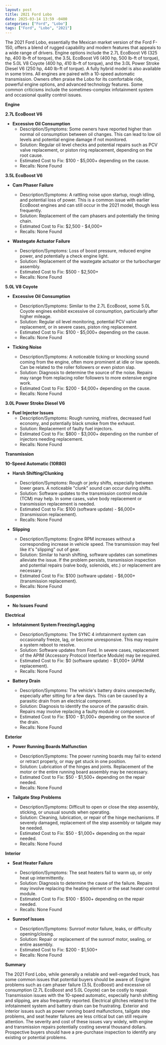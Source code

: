 ```yaml
---
layout: post
title: 2021 Ford Lobo
date: 2025-03-14 13:59 -0400
categories: ["Ford", "Lobo"]
tags: ["Ford", "Lobo", "2021"]
---
```

The 2021 Ford Lobo, essentially the Mexican market version of the Ford F-150, offers a blend of rugged capability and modern features that appeals to a wide range of drivers. Engine options include the 2.7L EcoBoost V6 (325 hp, 400 lb-ft of torque), the 3.5L EcoBoost V6 (400 hp, 500 lb-ft of torque), the 5.0L V8 Coyote (400 hp, 410 lb-ft of torque), and the 3.0L Power Stroke Diesel V6 (250 hp, 440 lb-ft of torque). A fully hybrid model is also available in some trims. All engines are paired with a 10-speed automatic transmission. Owners often praise the Lobo for its comfortable ride, powerful engine options, and advanced technology features. Some common criticisms include the sometimes-complex infotainment system and occasional quality control issues.

**Engine**

**2.7L EcoBoost V6**

*   **Excessive Oil Consumption**
    *   Description/Symptoms: Some owners have reported higher than normal oil consumption between oil changes. This can lead to low oil levels and potential engine damage if not monitored.
    *   Solution: Regular oil level checks and potential repairs such as PCV valve replacement, or piston ring replacement, depending on the root cause.
    *   Estimated Cost to Fix: $100 - $5,000+ depending on the cause.
    *   Recalls: None Found

**3.5L EcoBoost V6**

*   **Cam Phaser Failure**
    *   Description/Symptoms: A rattling noise upon startup, rough idling, and potential loss of power. This is a common issue with earlier EcoBoost engines and can still occur in the 2021 model, though less frequently.
    *   Solution: Replacement of the cam phasers and potentially the timing chain.
    *   Estimated Cost to Fix: $2,500 - $4,000+
    *   Recalls: None Found

*   **Wastegate Actuator Failure**
    *   Description/Symptoms: Loss of boost pressure, reduced engine power, and potentially a check engine light.
    *   Solution: Replacement of the wastegate actuator or the turbocharger assembly.
    *   Estimated Cost to Fix: $500 - $2,500+
    *   Recalls: None Found

**5.0L V8 Coyote**

*   **Excessive Oil Consumption**
    *   Description/Symptoms: Similar to the 2.7L EcoBoost, some 5.0L Coyote engines exhibit excessive oil consumption, particularly after higher mileage.
    *   Solution: Regular oil level monitoring, potential PCV valve replacement, or in severe cases, piston ring replacement.
    *   Estimated Cost to Fix: $100 - $5,000+ depending on the cause.
    *   Recalls: None Found

*   **Ticking Noise**
    *   Description/Symptoms: A noticeable ticking or knocking sound coming from the engine, often more prominent at idle or low speeds. Can be related to the roller followers or even piston slap.
    *   Solution: Diagnosis to determine the source of the noise. Repairs may range from replacing roller followers to more extensive engine work.
    *   Estimated Cost to Fix: $200 - $4,000+ depending on the cause.
    *   Recalls: None Found

**3.0L Power Stroke Diesel V6**

*   **Fuel Injector Issues**
    *   Description/Symptoms: Rough running, misfires, decreased fuel economy, and potentially black smoke from the exhaust.
    *   Solution: Replacement of faulty fuel injectors.
    *   Estimated Cost to Fix: $800 - $3,000+ depending on the number of injectors needing replacement.
    *   Recalls: None Found

**Transmission**

**10-Speed Automatic (10R80)**

*   **Harsh Shifting/Clunking**
    *   Description/Symptoms: Rough or jerky shifts, especially between lower gears. A noticeable "clunk" sound can occur during shifts.
    *   Solution: Software updates to the transmission control module (TCM) may help. In some cases, valve body replacement or transmission replacement is needed.
    *   Estimated Cost to Fix: $100 (software update) - $6,000+ (transmission replacement).
    *   Recalls: None Found

*   **Slipping**
    *   Description/Symptoms: Engine RPM increases without a corresponding increase in vehicle speed. The transmission may feel like it's "slipping" out of gear.
    *   Solution: Similar to harsh shifting, software updates can sometimes alleviate the issue. If the problem persists, transmission inspection and potential repairs (valve body, solenoids, etc.) or replacement are necessary.
    *   Estimated Cost to Fix: $100 (software update) - $6,000+ (transmission replacement).
    *   Recalls: None Found

**Suspension**

*   **No Issues Found**

**Electrical**

*   **Infotainment System Freezing/Lagging**
    *   Description/Symptoms: The SYNC 4 infotainment system can occasionally freeze, lag, or become unresponsive. This may require a system reboot to resolve.
    *   Solution: Software updates from Ford. In severe cases, replacement of the APIM (Accessory Protocol Interface Module) may be required.
    *   Estimated Cost to Fix: $0 (software update) - $1,000+ (APIM replacement).
    *   Recalls: None Found

*   **Battery Drain**
    *   Description/Symptoms: The vehicle's battery drains unexpectedly, especially after sitting for a few days. This can be caused by a parasitic drain from an electrical component.
    *   Solution: Diagnosis to identify the source of the parasitic drain. Repairs may involve replacing a faulty module or component.
    *   Estimated Cost to Fix: $100 - $1,000+ depending on the source of the drain.
    *   Recalls: None Found

**Exterior**

*   **Power Running Boards Malfunction**
    *   Description/Symptoms: The power running boards may fail to extend or retract properly, or may get stuck in one position.
    *   Solution: Lubrication of the hinges and joints. Replacement of the motor or the entire running board assembly may be necessary.
    *   Estimated Cost to Fix: $50 - $1,500+ depending on the repair needed.
    *   Recalls: None Found

*   **Tailgate Step Problems**
    *   Description/Symptoms: Difficult to open or close the step assembly, sticking, or unusual sounds when operating.
    *   Solution: Cleaning, lubrication, or repair of the hinge mechanisms. If severely damaged, replacement of the step assembly or tailgate may be needed.
    *   Estimated Cost to Fix: $50 - $1,000+ depending on the repair needed.
    *   Recalls: None Found

**Interior**

*   **Seat Heater Failure**
    *   Description/Symptoms: The seat heaters fail to warm up, or only heat up intermittently.
    *   Solution: Diagnosis to determine the cause of the failure. Repairs may involve replacing the heating element or the seat heater control module.
    *   Estimated Cost to Fix: $100 - $500+ depending on the repair needed.
    *   Recalls: None Found

*   **Sunroof Issues**
    *   Description/Symptoms: Sunroof motor failure, leaks, or difficulty opening/closing.
    *   Solution: Repair or replacement of the sunroof motor, sealing, or entire assembly.
    *   Estimated Cost to Fix: $200 - $1,500+
    *   Recalls: None Found

**Summary**

The 2021 Ford Lobo, while generally a reliable and well-regarded truck, has some common issues that potential buyers should be aware of. Engine problems such as cam phaser failure (3.5L EcoBoost) and excessive oil consumption (2.7L EcoBoost and 5.0L Coyote) can be costly to repair. Transmission issues with the 10-speed automatic, especially harsh shifting and slipping, are also frequently reported. Electrical glitches related to the infotainment system and battery drain can be frustrating. Exterior and interior issues such as power running board malfunctions, tailgate step problems, and seat heater failures are less critical but can still require attention. The severity and cost of these issues vary widely, with engine and transmission repairs potentially costing several thousand dollars. Prospective buyers should have a pre-purchase inspection to identify any existing or potential problems.

